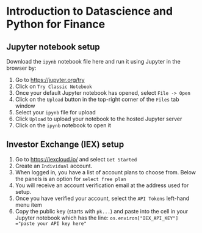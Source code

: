 # Introduction to Datascience and Python for Finance

## Jupyter notebook setup
Download the `ipynb` notebook file here and run it using Jupyter in the browser by:
1. Go to https://jupyter.org/try
1. Click on `Try Classic Notebook`
1. Once your default Jupyter notebook has opened, select `File -> Open`
1. Click on the `Upload` button in the top-right corner of the `Files` tab window
1. Select your `ipynb` file for upload
1. Click `Upload` to upload your notebook to the hosted Jupyter server
1. Click on the `ipynb` notebook to open it

## Investor Exchange (IEX) setup
1. Go to https://iexcloud.io/ and select `Get Started`
1. Create an `Individual` account.
1. When logged in, you have a list of account plans to choose from. Below the panels is an option for `select free plan`
1. You will receive an account verification email at the address used for setup.
1.  Once you have verified your account, select the `API Tokens` left-hand menu item
1. Copy the public key (starts with `pk...`) and paste into the cell in your Jupyter notebook which has the line: `os.environ["IEX_API_KEY"] ="paste your API key here"`